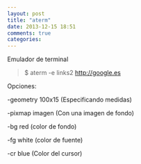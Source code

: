 ```yaml
---
layout: post
title: "aterm"
date: 2013-12-15 18:51
comments: true
categories: 
---
```

Emulador de terminal 

>$ aterm -e links2 http://google.es 

Opciones: 

-geometry 100x15 (Especificando medidas) 

-pixmap imagen (Con una imagen de fondo) 

-bg red  (color de fondo) 

-fg white (color de fuente) 

-cr blue (Color del cursor) 

